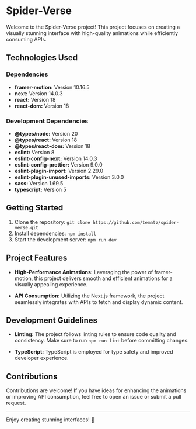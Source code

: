# Spider-Verse

Welcome to the Spider-Verse project! This project focuses on creating a visually stunning interface with high-quality animations while efficiently consuming APIs.

## Technologies Used

### Dependencies

- **framer-motion:** Version 10.16.5
- **next:** Version 14.0.3
- **react:** Version 18
- **react-dom:** Version 18

### Development Dependencies

- **@types/node:** Version 20
- **@types/react:** Version 18
- **@types/react-dom:** Version 18
- **eslint:** Version 8
- **eslint-config-next:** Version 14.0.3
- **eslint-config-prettier:** Version 9.0.0
- **eslint-plugin-import:** Version 2.29.0
- **eslint-plugin-unused-imports:** Version 3.0.0
- **sass:** Version 1.69.5
- **typescript:** Version 5

## Getting Started

1. Clone the repository: `git clone https://github.com/tematz/spider-verse.git`
2. Install dependencies: `npm install`
3. Start the development server: `npm run dev`

## Project Features

- **High-Performance Animations:** Leveraging the power of framer-motion, this project delivers smooth and efficient animations for a visually appealing experience.

- **API Consumption:** Utilizing the Next.js framework, the project seamlessly integrates with APIs to fetch and display dynamic content.

## Development Guidelines

- **Linting:** The project follows linting rules to ensure code quality and consistency. Make sure to run `npm run lint` before committing changes.

- **TypeScript:** TypeScript is employed for type safety and improved developer experience.

## Contributions

Contributions are welcome! If you have ideas for enhancing the animations or improving API consumption, feel free to open an issue or submit a pull request.

---

Enjoy creating stunning interfaces! 🚀
